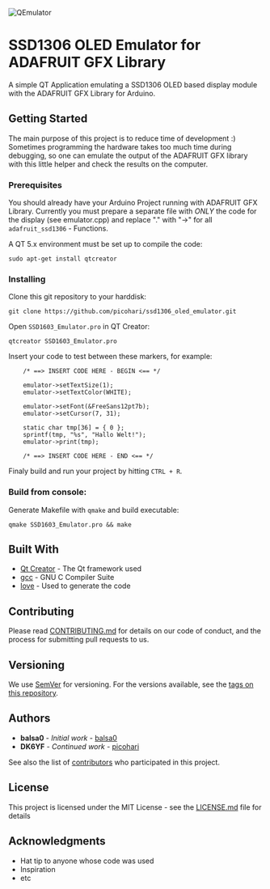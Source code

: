 ![QEmulator](https://github.com/picohari/ssd1306_QEmulator/images/emulator.png)

# SSD1306 OLED Emulator for ADAFRUIT GFX Library

A simple QT Application emulating a SSD1306 OLED based display module with the ADAFRUIT GFX Library for Arduino.

## Getting Started

The main purpose of this project is to reduce time of development :) Sometimes programming the hardware takes too much time during debugging, so one can emulate the output of the ADAFRUIT GFX library with this little helper and check the results on the computer.  

### Prerequisites

You should already have your Arduino Project running with ADAFRUIT GFX Library. Currently you must prepare a separate file with *ONLY* the code for the display (see emulator.cpp) and replace "." with "->" for all `adafruit_ssd1306` - Functions.

A QT 5.x environment must be set up to compile the code:

```
sudo apt-get install qtcreator
```

### Installing

Clone this git repository to your harddisk:

```
git clone https://github.com/picohari/ssd1306_oled_emulator.git
```

Open `SSD1603_Emulator.pro` in QT Creator:

```
qtcreator SSD1603_Emulator.pro
```

Insert your code to test between these markers, for example:

```
    /* ==> INSERT CODE HERE - BEGIN <== */

    emulator->setTextSize(1);
    emulator->setTextColor(WHITE);

    emulator->setFont(&FreeSans12pt7b);
    emulator->setCursor(7, 31);

    static char tmp[36] = { 0 };
    sprintf(tmp, "%s", "Hallo Welt!");
    emulator->print(tmp);

    /* ==> INSERT CODE HERE - END <== */
```

Finaly build and run your project by hitting `CTRL + R`.

### Build from console:

Generate Makefile with `qmake` and build executable:

```
qmake SSD1603_Emulator.pro && make
```

## Built With

* [Qt Creator](http://www.qt.io/) - The Qt framework used
* [gcc](https://gcc.gnu.org/) - GNU C Compiler Suite
* [love](https://github.io/) - Used to generate the code

## Contributing

Please read [CONTRIBUTING.md](#) for details on our code of conduct, and the process for submitting pull requests to us.

## Versioning

We use [SemVer](http://semver.org/) for versioning. For the versions available, see the [tags on this repository](#). 

## Authors

* **balsa0** - *Initial work* - [balsa0](https://github.com/balsa0/Adafruit-OLED-emulator)
* **DK6YF** - *Continued work* - [picohari](https://https://github.com/picohari.com)

See also the list of [contributors](https://github.com/picohari/ssd1306_QEmulator/contributors) who participated in this project.

## License

This project is licensed under the MIT License - see the [LICENSE.md](LICENSE.md) file for details

## Acknowledgments

* Hat tip to anyone whose code was used
* Inspiration
* etc

